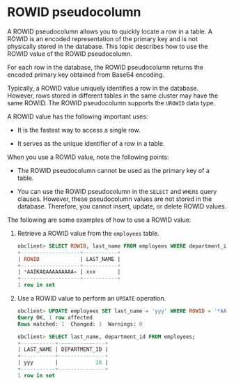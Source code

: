 # ROWID pseudocolumn

A ROWID pseudocolumn allows you to quickly locate a row in a table. A ROWID is an encoded representation of the primary key and is not physically stored in the database. This topic describes how to use the ROWID value of the ROWID pseudocolumn.

For each row in the database, the ROWID pseudocolumn returns the encoded primary key obtained from Base64 encoding.

Typically, a ROWID value uniquely identifies a row in the database. However, rows stored in different tables in the same cluster may have the same ROWID. The ROWID pseudocolumn supports the `UROWID` data type.

A ROWID value has the following important uses:

* It is the fastest way to access a single row.

* It serves as the unique identifier of a row in a table.

When you use a ROWID value, note the following points:

* The ROWID pseudocolumn cannot be used as the primary key of a table.

* You can use the ROWID pseudocolumn in the `SELECT` and `WHERE` query clauses. However, these pseudocolumn values are not stored in the database. Therefore, you cannot insert, update, or delete ROWID values.

The following are some examples of how to use a ROWID value:

1. Retrieve a ROWID value from the `employees` table.

   ```sql
   obclient> SELECT ROWID, last_name FROM employees WHERE department_id = 20;
   +-------------------+-----------+
   | ROWID             | LAST_NAME |
   +-------------------+-----------+
   | *AAIKAQAAAAAAAAA= | xxx       |
   +-------------------+-----------+
   1 row in set
   ```

2. Use a ROWID value to perform an `UPDATE` operation.

   ```sql
   obclient> UPDATE employees SET last_name = 'yyy' WHERE ROWID = '*AAIKAQAAAAAAAAA=';
   Query OK, 1 row affected
   Rows matched: 1  Changed: 1  Warnings: 0

   obclient> SELECT last_name, department_id FROM employees;
   +-----------+---------------+
   | LAST_NAME | DEPARTMENT_ID |
   +-----------+---------------+
   | yyy       |            20 |
   +-----------+---------------+
   1 row in set
   ```
